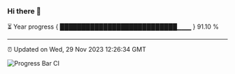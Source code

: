 ### Hi there 👋

⏳ Year progress { ███████████████████████████▁▁▁ } 91.10 %

---

⏰ Updated on Wed, 29 Nov 2023 12:26:34 GMT

![Progress Bar CI](https://github.com/liununu/liununu/workflows/Progress%20Bar%20CI/badge.svg)
